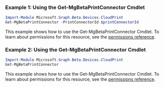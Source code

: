 ### Example 1: Using the Get-MgBetaPrintConnector Cmdlet
```powershell
Import-Module Microsoft.Graph.Beta.Devices.CloudPrint
Get-MgBetaPrintConnector -PrintConnectorId $printConnectorId
```
This example shows how to use the Get-MgBetaPrintConnector Cmdlet.
To learn about permissions for this resource, see the [permissions reference](/graph/permissions-reference).
### Example 2: Using the Get-MgBetaPrintConnector Cmdlet
```powershell
Import-Module Microsoft.Graph.Beta.Devices.CloudPrint
Get-MgBetaPrintConnector
```
This example shows how to use the Get-MgBetaPrintConnector Cmdlet.
To learn about permissions for this resource, see the [permissions reference](/graph/permissions-reference).
